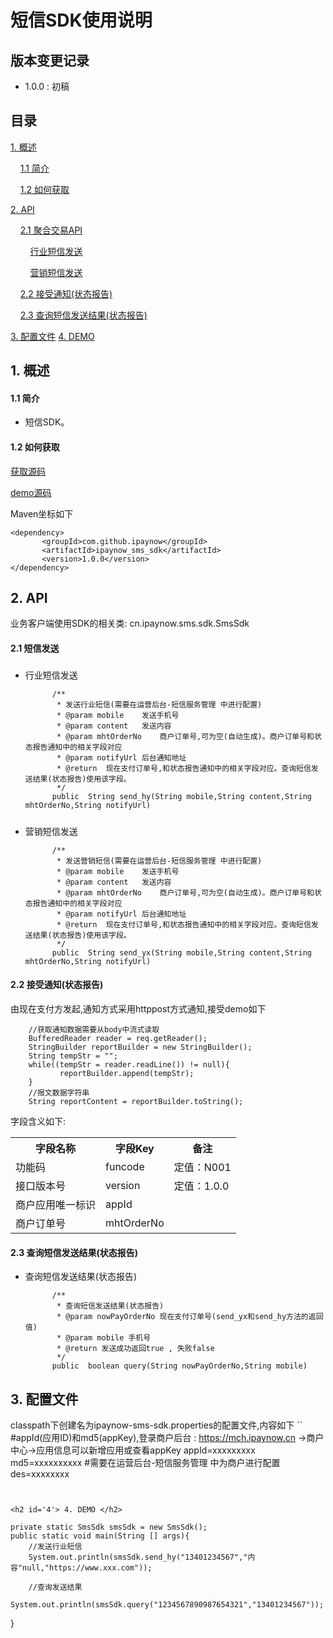 # 短信SDK使用说明 #

## 版本变更记录 ##

- 1.0.0 : 初稿


## 目录 ##

[1. 概述](#1)

&nbsp;&nbsp;&nbsp;&nbsp;[1.1 简介](#1.1)

&nbsp;&nbsp;&nbsp;&nbsp;[1.2 如何获取](#1.2)

[2. API](#2)

&nbsp;&nbsp;&nbsp;&nbsp;[2.1 聚合交易API](#2.1)

&nbsp;&nbsp;&nbsp;&nbsp;&nbsp;&nbsp;&nbsp;&nbsp;[行业短信发送](#2.1.1)

&nbsp;&nbsp;&nbsp;&nbsp;&nbsp;&nbsp;&nbsp;&nbsp;[营销短信发送](#2.1.2)

&nbsp;&nbsp;&nbsp;&nbsp;[2.2 接受通知(状态报告)](#2.2)

&nbsp;&nbsp;&nbsp;&nbsp;[2.3 查询短信发送结果(状态报告)](#2.3)


[3. 配置文件](#3)
[4. DEMO](#4)

<h2 id='1'> 1. 概述 </h2>

<h4 id='1.1'> 1.1 简介 </h4>

- 短信SDK。

<h4 id='1.2'> 1.2 如何获取 </h4>

[获取源码](https://github.com/ipaynowORG/ipaynow_sms_java)

[demo源码](https://github.com/ipaynowORG/ipaynow_sms_java)

Maven坐标如下

	<dependency>
	       <groupId>com.github.ipaynow</groupId>
           <artifactId>ipaynow_sms_sdk</artifactId>
           <version>1.0.0</version>
	</dependency>





<h2 id='2'> 2. API </h2>

业务客户端使用SDK的相关类: cn.ipaynow.sms.sdk.SmsSdk

<h4 id='2.1'> 2.1 短信发送 </h4>

<h5 id='2.1.1'></h4>

- 行业短信发送

            /**
             * 发送行业短信(需要在运营后台-短信服务管理 中进行配置)
             * @param mobile    发送手机号
             * @param content   发送内容
             * @param mhtOrderNo    商户订单号,可为空(自动生成)。商户订单号和状态报告通知中的相关字段对应
             * @param notifyUrl 后台通知地址
             * @return  现在支付订单号,和状态报告通知中的相关字段对应。查询短信发送结果(状态报告)使用该字段。
             */
            public  String send_hy(String mobile,String content,String mhtOrderNo,String notifyUrl)

<h5 id='2.1.2'></h4>

- 营销短信发送

            /**
             * 发送营销短信(需要在运营后台-短信服务管理 中进行配置)
             * @param mobile    发送手机号
             * @param content   发送内容
             * @param mhtOrderNo    商户订单号,可为空(自动生成)。商户订单号和状态报告通知中的相关字段对应
             * @param notifyUrl 后台通知地址
             * @return  现在支付订单号,和状态报告通知中的相关字段对应。查询短信发送结果(状态报告)使用该字段。
             */
            public  String send_yx(String mobile,String content,String mhtOrderNo,String notifyUrl)


<h4 id='2.2'>2.2 接受通知(状态报告)</h4>

由现在支付方发起,通知方式采用httppost方式通知,接受demo如下

        //获取通知数据需要从body中流式读取
        BufferedReader reader = req.getReader();
        StringBuilder reportBuilder = new StringBuilder();
        String tempStr = "";
        while((tempStr = reader.readLine()) != null){
               reportBuilder.append(tempStr);
        }
        //报文数据字符串
        String reportContent = reportBuilder.toString();


字段含义如下:

<table>
        <tr>
            <th>字段名称</th>
            <th>字段Key</th>
            <th>备注</th>
        </tr>
        <tr>
            <td>功能码</td>
            <td>funcode</td>
            <td>定值：N001</td>
        </tr>
        <tr>
            <td>接口版本号</td>
            <td>version</td>
            <td>定值：1.0.0</td>
         </tr>
<tr>
            <td>商户应用唯一标识</td>
            <td>appId</td>
            <td></td>
         </tr>
<tr>
            <td>商户订单号</td>
            <td>mhtOrderNo</td>
            <td></td>
         </tr>
    </table>

<h4 id='2.3'> 2.3 查询短信发送结果(状态报告) </h4>

- 查询短信发送结果(状态报告)

            /**
             * 查询短信发送结果(状态报告)
             * @param nowPayOrderNo 现在支付订单号(send_yx和send_hy方法的返回值)
             * @param mobile 手机号
             * @return 发送成功返回true , 失败false
             */
            public  boolean query(String nowPayOrderNo,String mobile)

<h2 id='3'> 3. 配置文件 </h2>

classpath下创建名为ipaynow-sms-sdk.properties的配置文件,内容如下
``
#appId(应用ID)和md5(appKey),登录商户后台 : https://mch.ipaynow.cn ->商户中心->应用信息可以新增应用或查看appKey
appId=xxxxxxxxx
md5=xxxxxxxxxx
#需要在运营后台-短信服务管理 中为商户进行配置
des=xxxxxxxx
```


<h2 id='4'> 4. DEMO </h2>
```
    private static SmsSdk smsSdk = new SmsSdk();
    public static void main(String [] args){
        //发送行业短信
        System.out.println(smsSdk.send_hy("13401234567","内容"null,"https://www.xxx.com"));

        //查询发送结果
        System.out.println(smsSdk.query("1234567890987654321","13401234567"));

}
```